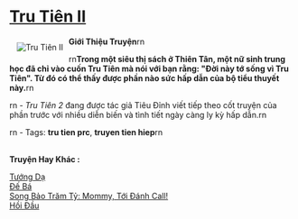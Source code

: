 <a href="https://utruyen.com/tru-tien-ii/6791/" title="Tru Tiên II"><h1>Tru Tiên II</h1></a><div style="display:table"><img align="right" style="float: left; padding: 10px;" src="https://utruyen.com/images/story/200x260/tru-tien-ii.jpg" alt="Tru Tiên II"><b>Giới Thiệu Truyện</b>rn<p></p>rn<strong>Trong một siêu thị sách ở Thiên Tân, một nữ sinh trung học đã chỉ vào cuốn Tru Tiên mà nói với bạn rằng: "Đời này tớ sống vì <strong>Tru Tiên</strong>". Từ đó có thể thấy được phần nào sức hấp dẫn của bộ tiểu thuyết này.</strong>rn<p></p>rn - <em>Tru Tiên 2</em> đang được tác giả Tiêu Đỉnh viết tiếp theo cốt truyện của phần trước với nhiều diễn biến và tình tiết ngày càng ly kỳ hấp dẫn.rn<p></p>rn - Tags: <strong>tru tien prc</strong>, <strong>truyen tien hiep</strong>rn</div><p><br><b>Truyện Hay Khác :</b></p><a href="https://utruyen.com/tuong-da/9875/" alt="Tướng Dạ">Tướng Dạ</a><br/><a href="https://github.com/quanluxury/truyenhot/tree/master/truyenhay/16771/" alt="Đế Bá">Đế Bá</a><br/><a href="https://www.pinterest.com/pin/643874077960368623/" alt="Song Bảo Trăm Tỷ: Mommy, Tới Đánh Call!">Song Bảo Trăm Tỷ: Mommy, Tới Đánh Call!</a><br/><a href="https://dammyh.wordpress.com/2019/11/07/hoi-dau/" alt="Hồi Đầu">Hồi Đầu</a><br/>